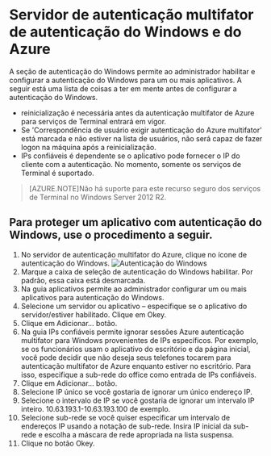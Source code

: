 <properties 
    pageTitle="Servidor de autenticação multifator de autenticação do Windows e do Azure"
    description="Esta é a página de autenticação multifator do Azure que ajudarão na implantação de autenticação do Windows e o servidor de autenticação multifator do Azure."
    services="multi-factor-authentication"
    documentationCenter=""
    authors="kgremban"
    manager="femila"
    editor="curtand"/>

<tags
    ms.service="multi-factor-authentication"
    ms.workload="identity"
    ms.tgt_pltfrm="na"
    ms.devlang="na"
    ms.topic="get-started-article"
    ms.date="08/04/2016"
    ms.author="kgremban"/>

# <a name="windows-authentication-and-azure-multi-factor-authentication-server"></a>Servidor de autenticação multifator de autenticação do Windows e do Azure

A seção de autenticação do Windows permite ao administrador habilitar e configurar a autenticação do Windows para um ou mais aplicativos.  A seguir está uma lista de coisas a ter em mente antes de configurar a autenticação do Windows.

-  reinicialização é necessária antes da autenticação multifator de Azure para serviços de Terminal entrará em vigor.
-  Se 'Correspondência de usuário exigir autenticação do Azure multifator' está marcada e não estiver na lista de usuários, não será capaz de fazer logon na máquina após a reinicialização.
-  IPs confiáveis é dependente se o aplicativo pode fornecer o IP do cliente com a autenticação. No momento, somente os serviços de Terminal é suportado.  







>[AZURE.NOTE]Não há suporte para este recurso seguro dos serviços de Terminal no Windows Server 2012 R2.




## <a name="to-secure-an-application-with-windows-authentication-use-the-following-procedure"></a>Para proteger um aplicativo com autenticação do Windows, use o procedimento a seguir.

1. No servidor de autenticação multifator do Azure, clique no ícone de autenticação do Windows.
![Autenticação do Windows](./media/multi-factor-authentication-get-started-server-windows/windowsauth.png)
2. Marque a caixa de seleção de autenticação do Windows habilitar. Por padrão, essa caixa está desmarcada.
3. Na guia aplicativos permite ao administrador configurar um ou mais aplicativos para autenticação do Windows.
4. Selecione um servidor ou aplicativo – especifique se o aplicativo do servidor/estiver habilitado. Clique em Okey.
5. Clique em Adicionar... botão.
6. Na guia IPs confiáveis permite ignorar sessões Azure autenticação multifator para Windows provenientes de IPs específicos. Por exemplo, se os funcionários usam o aplicativo do escritório e da página inicial, você pode decidir que não deseja seus telefones tocarem para autenticação multifator de Azure enquanto estiver no escritório. Para isso, especifique a sub-rede do office como entrada de IPs confiáveis.
7. Clique em Adicionar... botão.
8. Selecione IP único se você gostaria de ignorar um único endereço IP.
9. Selecione o intervalo de IP se você gostaria de ignorar um intervalo IP inteiro. 10.63.193.1-10.63.193.100 de exemplo.
10. Selecione sub-rede se você quiser especificar um intervalo de endereços IP usando a notação de sub-rede. Insira IP inicial da sub-rede e escolha a máscara de rede apropriada na lista suspensa.
11. Clique no botão Okey.

